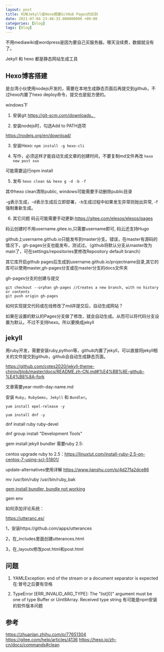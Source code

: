 ```yaml
---
layout: post
title: 利用Jekyll或Hexo搭建GitHub Pages的区别
date: 2021-07-04 23:48:33.000000000 +09:00
categories: [blog]
tags: [blog]
---
```


不用mediawiki或wordpress是因为要自己买服务器。哪天没续费，数据就没有了。

Jekyll 和 hexo 都是静态网站生成工具



## Hexo博客搭建

是台湾小伙使用nodejs开发的，需要在本地生成静态页面后再提交到github，不过hexo内置了hexo deploy命令，提交也是挺方便的。

windows下 

1. 安装git https://git-scm.com/downloads，

2. 安装nodejs时，勾选Add to PATH选项

https://nodejs.org/en/download/

3. 安装Hexo:
   `npm install -g hexo-cli`

4. 写作，必须这样才能自动生成文章的创建时间，不要复制md文件再改
   `hexo new post xxx`    

  可能需要运行npm install

5. 发布
   `hexo clean && hexo g -d -b -f`

其中hexo clean清除public, windows可能需要手动删除public目录

-g表示生成，-d表示生成后立即部署，-b生成过程中如果发生异常则抛出异常, -f 强制重新生成。

6. 其它问题 码云可能需要手动更新:https://gitee.com/elesos/elesos/pages

码云创建时不用username.gitee.io,只需要username即可, 码云还支持Hugo

github上username.github.io只能发布到master分支。错误，在master有源码的情况下，gh-pages分支也能发布，测试过。（github将默认分支从master改为main了，可在settings/repositories里修改Repository default branch）

其它库开启github pages后生成到username.github.io/projectname目录,其它的库可以使用master,gh-pages分支或在master分支的docs文件夹

gh-pages分支的创建与提交

```
git checkout --orphan gh-pages //Creates a new branch, with no history or contents
git push origin gh-pages
```

如何实现提交代码或在线修改了md并提交后，自动生成网站？

如果在设置的默认的Pages分支做了修改，就会自动生成。从而可以将代码分支设置为默认。不过不支持hexo。所以要换成jekyll

## jekyll

用ruby开发，需要安装ruby,python等，github内置了jekyll，可以直接将jekyll相关的文件提交到github，github会自动生成静态页面。

https://github.com/cotes2020/jekyll-theme-chirpy/blob/master/docs/README.zh-CN.md#%E4%BB%8E-github-%E4%B8%8A-fork

文章需要year-moth-day-name.md

安装 `Ruby`，`RubyGems`，`Jekyll` 和 `Bundler`。

```
yum install epel-release -y
```

```
yum install dnf -y
```

dnf install ruby ruby-devel

dnf group install "Development Tools"

gem install jekyll bundler 需要ruby 2.5:

centos upgrade ruby to 2.5：https://linuxtut.com/install-ruby-2.5-on-centos-7-using-scl-51801/

update-alternatives使用详解 https://www.jianshu.com/p/4d27fa2dce86

mv /usr/bin/ruby /usr/bin/ruby_bak



[gem install bundler, bundle not working](https://unix.stackexchange.com/questions/453115/gem-install-bundler-bundle-not-working)

gem env

如何添加评论系统：

https://utteranc.es/

1，安装https://github.com/apps/utterances

2，在_includes里面创建utterances.html

3，在_layouts修改post.html和post.html

## 问题

1. YAMLException: end of the stream or a document separator is expected
   在:冒号之后要有空格

2. TypeError [ERR_INVALID_ARG_TYPE]: The "list[0]" argument must be one of type Buffer or Uint8Array. Received type string
   有可能是npm安装的软件版本问题

## 参考

https://zhuanlan.zhihu.com/p/77651304
https://gitee.com/help/articles/4136
https://hexo.io/zh-cn/docs/commands#clean
